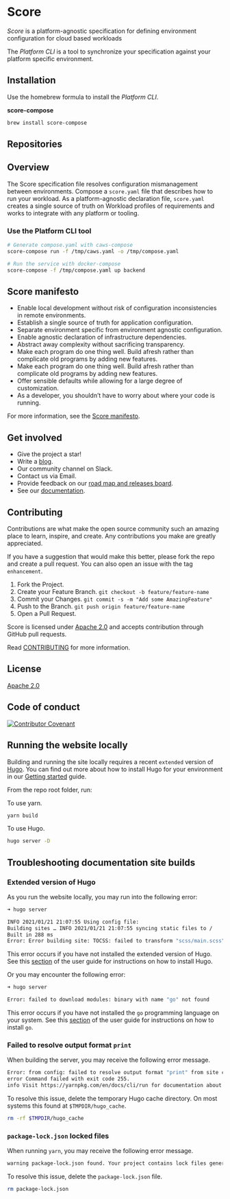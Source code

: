 # Score

_Score_ is a platform-agnostic specification for defining environment configuration for cloud based workloads

The _Platform CLI_ is a tool to synchronize your specification against your platform specific environment.

## Installation

Use the homebrew formula to install the _Platform CLI_.

**score-compose**

```bash
brew install score-compose
```

## Repositories

## Overview

The Score specification file resolves configuration mismanagement between environments. Compose a `score.yaml` file that describes how to run your workload. As a platform-agnostic declaration file, `score.yaml` creates a single source of truth on Workload profiles of requirements and works to integrate with any platform or tooling.

### Use the Platform CLI tool

```bash
# Generate compose.yaml with caws-compose
score-compose run -f /tmp/caws.yaml -o /tmp/compose.yaml

# Run the service with docker-compose
score-compose -f /tmp/compose.yaml up backend
```

## Score manifesto

- Enable local development without risk of configuration inconsistencies in remote environments.
- Establish a single source of truth for application configuration.
- Separate environment specific from environment agnostic configuration.
- Enable agnostic declaration of infrastructure dependencies.
- Abstract away complexity without sacrificing transparency.
- Make each program do one thing well. Build afresh rather than complicate old programs by adding new features.
- Make each program do one thing well. Build afresh rather than complicate old programs by adding new features.
- Offer sensible defaults while allowing for a large degree of customization.
- As a developer, you shouldn’t have to worry about where your code is running.

For more information, see the [Score manifesto]().

## Get involved

- Give the project a star!
- Write a [blog](score.dev/blog).
- Our community channel on Slack.
- Contact us via Email.
- Provide feedback on our [road map and releases board](https://github.com/orgs/score-spec/projects).
- See our [documentation](https://github.com/orgs/docs).

## Contributing

Contributions are what make the open source community such an amazing place to learn, inspire, and create. Any contributions you make are greatly appreciated.

If you have a suggestion that would make this better, please fork the repo and create a pull request. You can also open an issue with the tag `enhancement`.

1. Fork the Project.
2. Create your Feature Branch. `git checkout -b feature/feature-name`
3. Commit your Changes. `git commit -s -m "Add some AmazingFeature"`
4. Push to the Branch. `git push origin feature/feature-name`
5. Open a Pull Request.

Score is licensed under [Apache 2.0](LICENSE) and accepts contribution through GitHub pull requests.

Read [CONTRIBUTING](CONTRIBUTING.md) for more information.

## License

[Apache 2.0](LICENSE)

## Code of conduct

[![Contributor Covenant](https://img.shields.io/badge/Contributor%20Covenant-2.1-4baaaa.svg)](code_of_conduct.md)

## Running the website locally

Building and running the site locally requires a recent `extended` version of [Hugo](https://gohugo.io).
You can find out more about how to install Hugo for your environment in our
[Getting started](https://www.docsy.dev/docs/getting-started/#prerequisites-and-installation) guide.

From the repo root folder, run:

To use yarn.

```bash
yarn build
```

To use Hugo.

```bash
hugo server -D
```

## Troubleshooting documentation site builds

### Extended version of Hugo

As you run the website locally, you may run into the following error:

```bash
➜ hugo server

INFO 2021/01/21 21:07:55 Using config file:
Building sites … INFO 2021/01/21 21:07:55 syncing static files to /
Built in 288 ms
Error: Error building site: TOCSS: failed to transform "scss/main.scss" (text/x-scss): resource "scss/scss/main.scss_9fadf33d895a46083cdd64396b57ef68" not found in file cache
```

This error occurs if you have not installed the extended version of Hugo.
See this [section](https://www.docsy.dev/docs/get-started/docsy-as-module/installation-prerequisites/#install-hugo) of the user guide for instructions on how to install Hugo.

Or you may encounter the following error:

```bash
➜ hugo server

Error: failed to download modules: binary with name "go" not found
```

This error occurs if you have not installed the `go` programming language on your system.
See this [section](https://www.docsy.dev/docs/get-started/docsy-as-module/installation-prerequisites/#install-go-language) of the user guide for instructions on how to install `go`.

[alternate dashboard]: https://app.netlify.com/sites/goldydocs/deploys
[deploys]: https://app.netlify.com/sites/docsy-example/deploys
[docsy user guide]: https://docsy.dev/docs
[docsy]: https://github.com/google/docsy
[example.docsy.dev]: https://example.docsy.dev
[hugo theme module]: https://gohugo.io/hugo-modules/use-modules/#use-a-module-for-a-theme
[netlify]: https://netlify.com

### Failed to resolve output format `print`

When building the server, you may receive the following error message.

```bash
Error: from config: failed to resolve output format "print" from site config
error Command failed with exit code 255.
info Visit https://yarnpkg.com/en/docs/cli/run for documentation about this command.
```

To resolve this issue, delete the temporary Hugo cache directory. On most systems this found at `$TMPDIR/hugo_cache`.

```bash
rm -rf $TMPDIR/hugo_cache
```

<!-- https://github.com/google/docsy/issues/805#issuecomment-1245110883 -->

### `package-lock.json` locked files

When running `yarn`, you may receive the following error message.

```bash
warning package-lock.json found. Your project contains lock files generated by tools other than Yarn. It is advised not to mix package managers in order to avoid resolution inconsistencies caused by unsynchronized lock files. To clear this warning, remove package-lock.json.
```

To resolve this issue, delete the `package-lock.json` file.

```bash
rm package-lock.json
```
